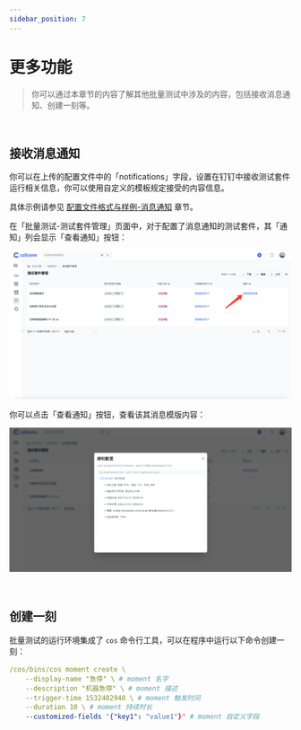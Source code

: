 ```yaml
---
sidebar_position: 7
---
```


# 更多功能

> 你可以通过本章节的内容了解其他批量测试中涉及的内容，包括接收消息通知、创建一刻等。

<br />

## 接收消息通知

你可以在上传的配置文件中的「notifications」字段，设置在钉钉中接收测试套件运行相关信息，你可以使用自定义的模板规定接受的内容信息。

具体示例请参见 [配置文件格式与样例-消息通知](../8-regression/9-yaml-sample.md#消息通知) 章节。

在「批量测试-测试套件管理」页面中，对于配置了消息通知的测试套件，其「通知」列会显示「查看通知」按钮：

![advanced-1](../img/notification-1.png)

你可以点击「查看通知」按钮，查看该其消息模版内容：

![advanced-2](../img/notification-2.png)

<br />

## 创建一刻

批量测试的运行环境集成了 `cos` 命令行工具，可以在程序中运行以下命令创建一刻：

```yaml
/cos/bins/cos moment create \
    --display-name "急停" \ # moment 名字
    --description "机器急停" \ # moment 描述
    --trigger-time 1532402940 \ # moment 触发时间
    --duration 10 \ # moment 持续时长
    --customized-fields '{"key1": "value1"}' # moment 自定义字段
```

<br />
